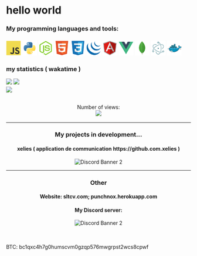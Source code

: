 <div align="left">
    <h1>hello world</h1>
    <h3>My programming languages and tools:
        <h3 />
        <img src="https://raw.githubusercontent.com/devicons/devicon/master/icons/javascript/javascript-original.svg" width="40" height="40" />
        <img src="https://raw.githubusercontent.com/devicons/devicon/master/icons/python/python-original.svg" width="40" height="40" />
        <img src="https://raw.githubusercontent.com/devicons/devicon/master/icons/nodejs/nodejs-original.svg" width="40" height="40" />
        <img src="https://raw.githubusercontent.com/devicons/devicon/master/icons/html5/html5-original.svg" width="40" height="40" />
        <img src="https://raw.githubusercontent.com/devicons/devicon/master/icons/css3/css3-original.svg" width="40" height="40" />
        <img src="https://raw.githubusercontent.com/devicons/devicon/master/icons/jquery/jquery-original.svg" width="40" height="40" />
        <img src="https://github.com/devicons/devicon/blob/master/icons/angularjs/angularjs-original.svg" width="40" height="40" />
        <img src="https://raw.githubusercontent.com/devicons/devicon/master/icons/vuejs/vuejs-original.svg" width="40" height="40" />
        <img src="https://raw.githubusercontent.com/devicons/devicon/master/icons/mongodb/mongodb-original.svg" width="40" height="40" />
        <img src="https://raw.githubusercontent.com/devicons/devicon/master/icons/electron/electron-original.svg" width="40" height="40" />
        <img src="https://github.com/devicons/devicon/blob/master/icons/docker/docker-original.svg" width="40" height="40" />
</div>



<div align="left">
    <h3> my statistics ( wakatime )</h3>
    <img src="https://github-readme-stats.vercel.app/api?username=NotPunchnox&show_icons=true&theme=jolly&count_private=true" />
    <img src="https://github-readme-stats.vercel.app/api/wakatime?username=NotPunchnox&theme=jolly&count_private=true" /><br />
    <img align="center" src="https://github-readme-stats.vercel.app/api/top-langs/?username=NotPunchnox&layout=compact&theme=jolly&count_private=true" />
</div>


<p align="center">
    <br>Number of views: <br>
    <img src="https://profile-counter.glitch.me/NotPunchnox/count.svg" />
</p>


---

<div align="center">
    <h3>My projects in development...</h3>
    <h4>xelies ( application de communication https://github.com.xelies )</h4>
    <img src="https://discordapp.com/api/guilds/848515844140040212/widget.png?style=banner2" alt="Discord Banner 2" /><br />
</div>

---

<div align="center">
    <h3>Other</h3>
    <h4>Website: sltcv.com; punchnox.herokuapp.com</h4>
    <h4>My Discord server: </h4>
    <img src="https://discordapp.com/api/guilds/805416845037273098/widget.png?style=banner2" alt="Discord Banner 2" /><br />
</div><br /><br />



BTC: bc1qxc4h7g0humscvm0gzqp576mwgrpst2wcs8cpwf
